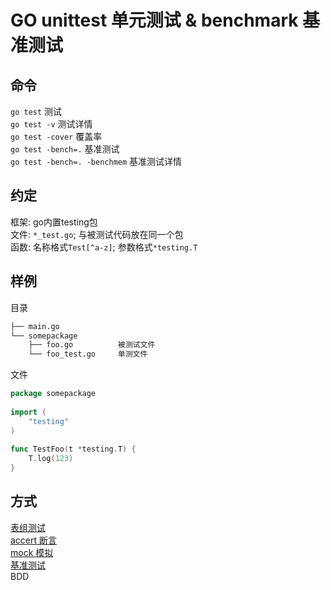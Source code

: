 # GO unittest 单元测试 & benchmark 基准测试  

## 命令  

`go test` 测试  
`go test -v` 测试详情  
`go test -cover` 覆盖率  
`go test -bench=.` 基准测试  
`go test -bench=. -benchmem` 基准测试详情  

## 约定  

框架: go内置testing包  
文件: `*_test.go`; 与被测试代码放在同一个包  
函数: 名称格式`Test[^a-z]`; 参数格式`*testing.T`  

## 样例  

目录  

```bash
├── main.go  
└── somepackage  
    ├── foo.go          被测试文件  
    └── foo_test.go     单测文件  
```

文件  

```go
package somepackage  
  
import (  
    "testing"  
)  
  
func TestFoo(t *testing.T) {  
    T.log(123)  
}  
```  

## 方式  

[表组测试](src/go/testing/main_test.go)  
[accert 断言](src/go/testing/main_test.go)  
[mock 模拟](src/go/testing/main_test.go)  
[基准测试](src/go/testing/main_test.go)  
BDD  
